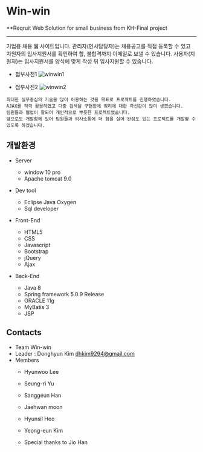 # Win-win 

**Reqruit Web Solution for small business
from KH-Final project

--------------- 
기업용 채용 웹 사이트입니다.
관리자(인사담당자)는 채용공고를 직접 등록할 수 있고 지원자의 입사지원서를 확인하여 합, 불합격까지 이메일로 보낼 수 있습니다.
사용자(지원자)는 입사지원서를 양식에 맞게 작성 뒤 입사지원할 수 있습니다.


- 첨부사진1
![winwin1](https://user-images.githubusercontent.com/41541789/51312205-19ada780-1a8e-11e9-92f2-d491f6f52a1d.png)

- 첨부사진2
![winwin2](https://user-images.githubusercontent.com/41541789/51312214-1dd9c500-1a8e-11e9-93e0-f3d073f9e508.png)

``` 
최대한 실무중심의 기술을 많이 이용하는 것을 목표로 프로젝트를 진행하였습니다. 
AJAX를 적극 활용하였고 다중 검색을 구현함에 쿼리에 대한 자신감이 많이 생겼습니다. 
팀원들과 협업이 잘되어 개인적으로 뿌듯한 프로젝트였습니다.
앞으로도 개발함에 있어 팀원들과 의사소통에 더 힘을 실어 완성도 있는 프로젝트를 개발할 수 있도록 하겠습니다.
```
 

## 개발환경 
 
- Server
   - window 10 pro
   - Apache tomcat 9.0

- Dev tool
   - Eclipse Java Oxygen
   - Sql developer 

- Front-End
   - HTML5
   - CSS
   - Javascript
   - Bootstrap
   - jQuery
   - Ajax 

- Back-End
   - Java 8
   - Spring framework 5.0.9 Release
   - ORACLE 11g
   - MyBatis 3
   - JSP

## Contacts

- Team Win-win
- Leader : Donghyun Kim dhkim9294@gmail.com
- Members
   - Hyunwoo Lee
   - Seung-ri Yu
   - Sanggeun Han
   - Jaehwan moon
   - Hyunsil Heo
   - Yeong-eun Kim
   
   - Special thanks to Jio Han
